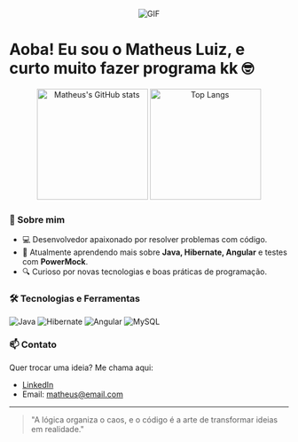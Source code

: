 <p align="center">
  <img src="https://user-images.githubusercontent.com/74038190/212750155-3ceddfbd-19d3-40a3-87af-8d329c8323c4.gif" alt="GIF" />
</p>

# Aoba! Eu sou o Matheus Luiz, e curto muito fazer programa kk 🤓

<p align="center">
  <picture>
    <source srcset="https://github-readme-stats.vercel.app/api?username=Matheus096&show_icons=true&theme=dark" media="(prefers-color-scheme: dark)" />
    <source srcset="https://github-readme-stats.vercel.app/api?username=Matheus096&show_icons=true" media="(prefers-color-scheme: light), (prefers-color-scheme: no-preference)" />
    <img src="https://github-readme-stats.vercel.app/api?username=Matheus096&show_icons=true" alt="Matheus's GitHub stats" height="200rem" />
  </picture>

  <img height="200rem" src="https://github-readme-stats.vercel.app/api/top-langs/?username=Matheus096&theme=dark&layout=donut" alt="Top Langs"/>
</p>

### 🚀 Sobre mim

- 💻 Desenvolvedor apaixonado por resolver problemas com código.
- 🌱 Atualmente aprendendo mais sobre **Java, Hibernate, Angular** e testes com **PowerMock**.
- 🔍 Curioso por novas tecnologias e boas práticas de programação.

### 🛠️ Tecnologias e Ferramentas

![Java](https://img.shields.io/badge/Java-ED8B00?style=for-the-badge&logo=java&logoColor=white)
![Hibernate](https://img.shields.io/badge/Hibernate-59666C?style=for-the-badge&logo=hibernate&logoColor=white)
![Angular](https://img.shields.io/badge/Angular-DD0031?style=for-the-badge&logo=angular&logoColor=white)
![MySQL](https://img.shields.io/badge/MySQL-005C84?style=for-the-badge&logo=mysql&logoColor=white)

### 📫 Contato

Quer trocar uma ideia? Me chama aqui:

- [LinkedIn](https://www.linkedin.com/in/seu-perfil)  
- Email: matheus@email.com

---

> "A lógica organiza o caos, e o código é a arte de transformar ideias em realidade."
